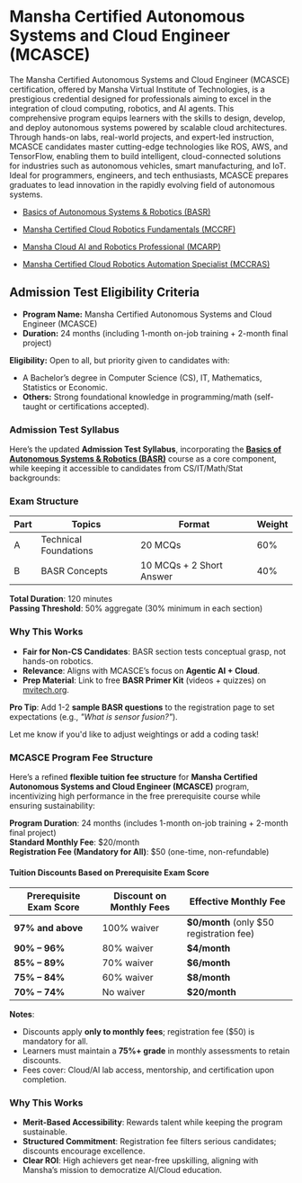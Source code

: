 # Mansha Certified Autonomous Systems and Cloud Engineer (MCASCE)

The Mansha Certified Autonomous Systems and Cloud Engineer (MCASCE) certification, offered by Mansha Virtual Institute of Technologies, is a prestigious credential designed for professionals aiming to excel in the integration of cloud computing, robotics, and AI agents. This comprehensive program equips learners with the skills to design, develop, and deploy autonomous systems powered by scalable cloud architectures. Through hands-on labs, real-world projects, and expert-led instruction, MCASCE candidates master cutting-edge technologies like ROS, AWS, and TensorFlow, enabling them to build intelligent, cloud-connected solutions for industries such as autonomous vehicles, smart manufacturing, and IoT. Ideal for programmers, engineers, and tech enthusiasts, MCASCE prepares graduates to lead innovation in the rapidly evolving field of autonomous systems.


- [Basics of Autonomous Systems & Robotics (BASR)](00_BASR/Readme.md)

- [Mansha Certified Cloud Robotics Fundamentals (MCCRF)](01_MCCRF/Readme.md)

- [Mansha Cloud AI and Robotics Professional (MCARP)](02_MCARP/Readme.md)

- [Mansha Certified Cloud Robotics Automation Specialist (MCCRAS)](03_MCCRAS/Readme.md)

## Admission Test Eligibility Criteria
- **Program Name:** Mansha Certified Autonomous Systems and Cloud Engineer (MCASCE)
- **Duration:** 24 months (including 1-month on-job training + 2-month final project)

**Eligibility:** Open to all, but priority given to candidates with:
- A Bachelor’s degree in Computer Science (CS), IT, Mathematics, Statistics or Economic.
- **Others:** Strong foundational knowledge in programming/math (self-taught or certifications accepted).

### Admission Test Syllabus  

Here’s the updated **Admission Test Syllabus**, incorporating the **[Basics of Autonomous Systems & Robotics (BASR)](00_BASR/Readme.md)** course as a core component, while keeping it accessible to candidates from CS/IT/Math/Stat backgrounds:


### **Exam Structure**  
| **Part** | **Topics**               | **Format**              | **Weight** |  
|----------|---------------------------|-------------------------|------------|  
| A        | Technical Foundations     | 20 MCQs                 | 60%        |  
| B        | BASR Concepts             | 10 MCQs + 2 Short Answer| 40%        |  

**Total Duration**: 120 minutes  
**Passing Threshold**: 50% aggregate (30% minimum in each section)  


### **Why This Works**  
- **Fair for Non-CS Candidates**: BASR section tests conceptual grasp, not hands-on robotics.  
- **Relevance**: Aligns with MCASCE’s focus on **Agentic AI + Cloud**.  
- **Prep Material**: Link to free **BASR Primer Kit** (videos + quizzes) on [mvitech.org](https://mvitech.org).  

**Pro Tip**: Add 1-2 **sample BASR questions** to the registration page to set expectations (e.g., *"What is sensor fusion?"*).  

Let me know if you'd like to adjust weightings or add a coding task!


### **MCASCE Program Fee Structure**  

Here’s a refined **flexible tuition fee structure** for **Mansha Certified Autonomous Systems and Cloud Engineer (MCASCE)** program, incentivizing high performance in the free prerequisite course while ensuring sustainability:  

**Program Duration**: 24 months (includes 1-month on-job training + 2-month final project)  
**Standard Monthly Fee**: $20/month  
**Registration Fee (Mandatory for All)**: $50 (one-time, non-refundable)  

#### **Tuition Discounts Based on Prerequisite Exam Score**  
| **Prerequisite Exam Score** | **Discount on Monthly Fees** | **Effective Monthly Fee** |  
|-----------------------------|-----------------------------|---------------------------|  
| **97% and above**           | 100% waiver                 | **$0/month** (only $50 registration fee) |  
| **90% – 96%**               | 80% waiver                  | **$4/month** |  
| **85% – 89%**               | 70% waiver                  | **$6/month** |  
| **75% – 84%**               | 60% waiver                  | **$8/month** |  
| **70% – 74%**               | No waiver                   | **$20/month** |  

**Notes**:  
- Discounts apply **only to monthly fees**; registration fee ($50) is mandatory for all.  
- Learners must maintain a **75%+ grade** in monthly assessments to retain discounts.  
- Fees cover: Cloud/AI lab access, mentorship, and certification upon completion.  

### **Why This Works**  
- **Merit-Based Accessibility**: Rewards talent while keeping the program sustainable.  
- **Structured Commitment**: Registration fee filters serious candidates; discounts encourage excellence.  
- **Clear ROI**: High achievers get near-free upskilling, aligning with Mansha’s mission to democratize AI/Cloud education.  

